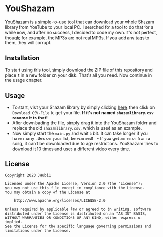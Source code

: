 # YouShazam
YouShazam is a simple-to-use tool that can download your whole Shazam library from YouTube to your local PC. I searched for a tool to do that for a while now, and after no success, I decided to code my own. It's not perfect, though; for example, the MP3s are not real MP3s. If you add any tags to them, they will corrupt.

## Installation
To start using this tool, simply download the ZIP file of this repository and place it in a new folder on your disk. That's all you need. Now continue in the usage chapter.

## Usage
- To start, visit your Shazam library by simply clicking [here](https://www.shazam.com/de/myshazam), then click on `Download CSV-File` to get your file. **If it's not named `shazamlibrary.csv` rename it to that!**
- After downloading the file, simply drag it into the YouShazam folder and replace the old `shazamlibrary.csv`, which is used as an example.
- Now simply start the `main.py` and wait a bit. It can take longer if you have many titles on your list, be warned!
  - If you get an error from a song, it can't be downloaded due to age restrictions. YouShazam tries to download it 10 times and uses a different video every time.

## License
```
Copyright 2023 JHubi1

Licensed under the Apache License, Version 2.0 (the "License");
you may not use this file except in compliance with the License.
You may obtain a copy of the License at

    http://www.apache.org/licenses/LICENSE-2.0

Unless required by applicable law or agreed to in writing, software
distributed under the License is distributed on an "AS IS" BASIS,
WITHOUT WARRANTIES OR CONDITIONS OF ANY KIND, either express or implied.
See the License for the specific language governing permissions and
limitations under the License.
```
